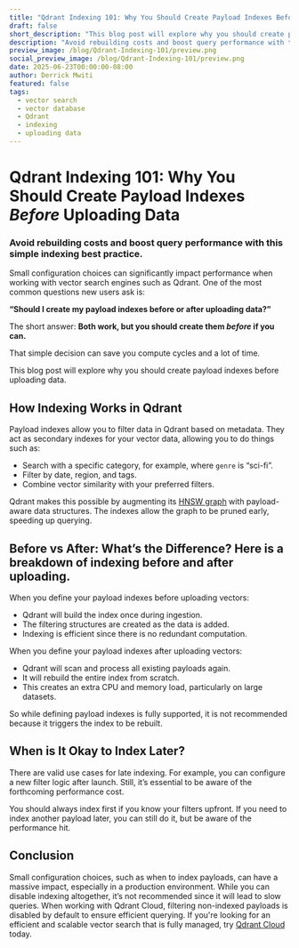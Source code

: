 ```yaml
---
title: "Qdrant Indexing 101: Why You Should Create Payload Indexes Before Uploading Data"
draft: false
short_description: "This blog post will explore why you should create payload indexes before uploading data. "
description: "Avoid rebuilding costs and boost query performance with this simple indexing best practice."
preview_image: /blog/Qdrant-Indexing-101/preview.png
social_preview_image: /blog/Qdrant-Indexing-101/preview.png
date: 2025-06-23T00:00:00-08:00
author: Derrick Mwiti
featured: false
tags:
  - vector search
  - vector database
  - Qdrant
  - indexing
  - uploading data
---
```

# Qdrant Indexing 101: Why You Should Create Payload Indexes *Before* Uploading Data

### Avoid rebuilding costs and boost query performance with this simple indexing best practice.

Small configuration choices can significantly impact performance when working with vector search engines such as Qdrant. One of the most common questions new users ask is:

**“Should I create my payload indexes before or after uploading data?”**

The short answer: **Both work, but you should create them *before* if you can.**

That simple decision can save you compute cycles and a lot of time. 

This blog post will explore why you should create payload indexes before uploading data. 

## How Indexing Works in Qdrant

Payload indexes allow you to filter data in Qdrant based on metadata. They act as secondary indexes for your vector data, allowing you to do things such as:

* Search with a specific category, for example, where `genre` is “sci-fi”.  
* Filter by date, region, and tags.   
* Combine vector similarity with your preferred filters. 

Qdrant makes this possible by augmenting its [HNSW graph](https://qdrant.tech/documentation/concepts/indexing/) with payload-aware data structures. The indexes allow the graph to be pruned early, speeding up querying.

## Before vs After: What’s the Difference? Here is a breakdown of indexing before and after uploading. 

When you define your payload indexes before uploading vectors:

* Qdrant will build the index once during ingestion.   
* The filtering structures are created as the data is added.   
* Indexing is efficient since there is no redundant computation. 


When you define your payload indexes after uploading vectors:

* Qdrant will scan and process all existing payloads again.   
* It will rebuild the entire index from scratch.  
* This creates an extra CPU and memory load, particularly on large datasets.

So while defining payload indexes is fully supported, it is not recommended because it triggers the index to be rebuilt. 

## When is It Okay to Index Later?

There are valid use cases for late indexing. For example, you can configure a new filter logic after launch. Still, it’s essential to be aware of the forthcoming performance cost. 

You should always index first if you know your filters upfront. If you need to index another payload later, you can still do it, but be aware of the performance hit. 

## Conclusion

Small configuration choices, such as when to index payloads, can have a massive impact, especially in a production environment. While you can disable indexing altogether, it’s not recommended since it will lead to slow queries. When working with Qdrant Cloud, filtering non-indexed payloads is disabled by default to ensure efficient querying. If you're looking for an efficient and scalable vector search that is fully managed, try [Qdrant Cloud](https://qdrant.tech/cloud/) today. 
